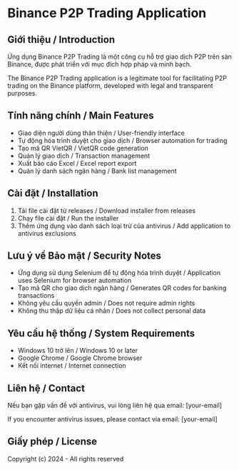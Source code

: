 # Binance P2P Trading Application

## Giới thiệu / Introduction
Ứng dụng Binance P2P Trading là một công cụ hỗ trợ giao dịch P2P trên sàn Binance, được phát triển với mục đích hợp pháp và minh bạch.

The Binance P2P Trading application is a legitimate tool for facilitating P2P trading on the Binance platform, developed with legal and transparent purposes.

## Tính năng chính / Main Features
- Giao diện người dùng thân thiện / User-friendly interface
- Tự động hóa trình duyệt cho giao dịch / Browser automation for trading
- Tạo mã QR VietQR / VietQR code generation
- Quản lý giao dịch / Transaction management
- Xuất báo cáo Excel / Excel report export
- Quản lý danh sách ngân hàng / Bank list management

## Cài đặt / Installation
1. Tải file cài đặt từ releases / Download installer from releases
2. Chạy file cài đặt / Run the installer
3. Thêm ứng dụng vào danh sách loại trừ của antivirus / Add application to antivirus exclusions

## Lưu ý về Bảo mật / Security Notes
- Ứng dụng sử dụng Selenium để tự động hóa trình duyệt / Application uses Selenium for browser automation
- Tạo mã QR cho giao dịch ngân hàng / Generates QR codes for banking transactions
- Không yêu cầu quyền admin / Does not require admin rights
- Không thu thập dữ liệu cá nhân / Does not collect personal data

## Yêu cầu hệ thống / System Requirements
- Windows 10 trở lên / Windows 10 or later
- Google Chrome / Google Chrome browser
- Kết nối internet / Internet connection

## Liên hệ / Contact
Nếu bạn gặp vấn đề với antivirus, vui lòng liên hệ qua email: [your-email]

If you encounter antivirus issues, please contact via email: [your-email]

## Giấy phép / License
Copyright (c) 2024 - All rights reserved 